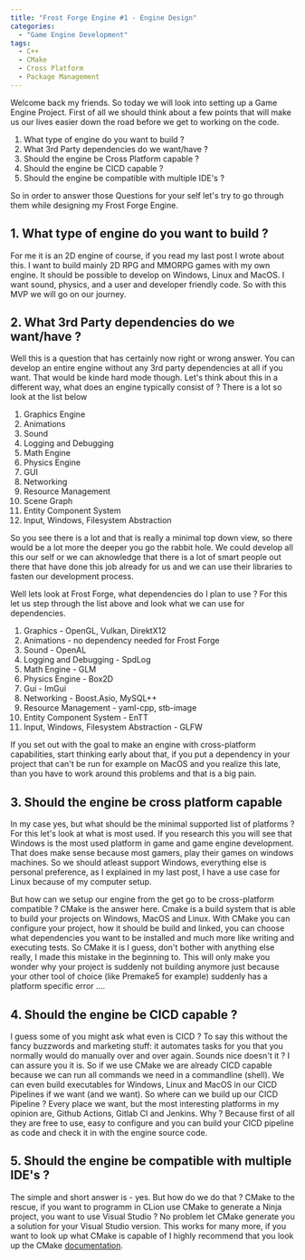 ```yaml
---
title: "Frost Forge Engine #1 - Engine Design"
categories:
  - "Game Engine Development"
tags:
  - C++
  - CMake
  - Cross Platform
  - Package Management
---
```


Welcome back my friends. So today we will look into setting up a Game Engine Project. First of all we should think about a few points that will make us our lives 
easier down the road before we get to working on the code.

1. What type of engine do you want to build ?
2. What 3rd Party dependencies do we want/have ?
3. Should the engine be Cross Platform capable ?
4. Should the engine be CICD capable ?
5. Should the engine be compatible with multiple IDE's ?

So in order to answer those Questions for your self let's try to go through them while designing my Frost Forge Engine.

## 1. What type of engine do you want to build ?
For me it is an 2D engine of course, if you read my last post I wrote about this. I want to build mainly 2D RPG and MMORPG games with my own engine. It should be possible to develop on Windows, Linux and MacOS.
I want sound, physics, and a user and developer friendly code. So with this MVP we will go on our journey.

## 2. What 3rd Party dependencies do we want/have ?
Well this is a question that has certainly now right or wrong answer. You can develop an entire engine without any 3rd party dependencies at all if you want. That would be kinde hard mode though.
Let's think about this in a different way, what does an engine typically consist of ? There is a lot so look at the list below

1. Graphics Engine
2. Animations
3. Sound
4. Logging and Debugging
5. Math Engine
6. Physics Engine
7. GUI
8. Networking
9. Resource Management
10. Scene Graph
11. Entity Component System
12. Input, Windows, Filesystem Abstraction

So you see there is a lot and that is really a minimal top down view, so there would be a lot more the deeper you go the rabbit hole. 
We could develop all this our self or we can aknowledge that there is a lot of smart people out there that have done this job already for us and we can use their libraries to fasten our development process.

Well lets look at Frost Forge, what dependencies do I plan to use ? For this let us step through the list above and look what we can use for dependencies.
1. Graphics - OpenGL, Vulkan, DirektX12
2. Animations - no dependency needed for Frost Forge
3. Sound - OpenAL
4. Logging and Debugging - SpdLog
5. Math Engine - GLM
6. Physics Engine - Box2D
7. Gui - ImGui
8. Networking - Boost.Asio, MySQL++
9. Resource Management - yaml-cpp, stb-image
10. Entity Component System - EnTT
11. Input, Windows, Filesystem Abstraction - GLFW

If you set out with the goal to make an engine with cross-platform capabilities, start thinking early about that, if you put a dependency in your project that can't be run for example on MacOS and you realize this late, than you have to work around this problems and that is a big pain.

## 3. Should the engine be cross platform capable
In my case yes, but what should be the minimal supported list of platforms ? For this let's look at what is most used. If you research this you will see that Windows is the most used platform in game and game engine development. That does make sense because most gamers, play their games on windows machines.
So we should atleast support Windows, everything else is personal preference, as I explained in my last post, I have a use case for Linux because of my computer setup.

But how can we setup our engine from the get go to be cross-platform compatible ? CMake is the answer here. Cmake is a build system that is able to build your projects on Windows, MacOS and Linux. With CMake you can configure your project, how it should be build and linked, you can choose what dependencies you want to be installed and much more like writing and executing tests.
So CMake it is I guess, don't bother with anything else really, I made this mistake in the beginning to. This will only make you wonder why your project is suddenly not building anymore just because your other tool of choice (like Premake5 for example) suddenly has a platform specific error ....

## 4. Should the engine be CICD capable ?
I guess some of you might ask what even is CICD ? To say this without the fancy buzzwords and marketing stuff: it automates tasks for you that you normally would do manually over and over again. Sounds nice doesn't it ? I can assure you it is. So if we use CMake we are already CICD capable because we can run all commands we need in a commandline (shell).
We can even build executables for Windows, Linux and MacOS in our CICD Pipelines if we want (and we want). So where can we build up our CICD Pipeline ? Every place we want, but the most interesting platforms in my opinion are, Github Actions, Gitlab CI and Jenkins. Why ? Because first of all they are free to use, easy to configure and you can build your CICD pipeline as code and check it in with the engine source code.

## 5. Should the engine be compatible with multiple IDE's ?
The simple and short answer is - yes. But how do we do that ? CMake to the rescue, if you want to programm in CLion use CMake to generate a Ninja project, you want to use Visual Studio ? No problem let CMake generate you a solution for your Visual Studio version. This works for many more, if you want to look up what CMake is capable of I highly recommend that you look up the CMake [documentation](https://cmake.org/documentation/).
